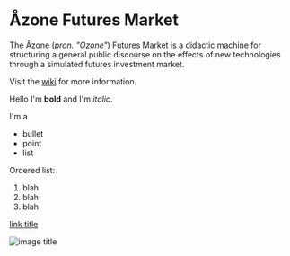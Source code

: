 # Åzone Futures Market
The Åzone (_pron. "Ozone"_) Futures Market is a didactic machine for structuring a general public discourse on the effects of new technologies through a simulated futures investment market.

Visit the [wiki](https://github.com/AOzone/AOzone-Futures-Market/wiki) for more information.

Hello I'm __bold__ and I'm _italic_.

I'm a 
* bullet
* point
* list


Ordered list:
1.  blah
2.  blah
3.  blah

[link title](google.com)

![image title](am.com/imgs/blah.jpg)



